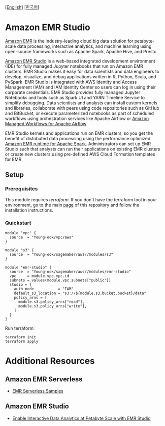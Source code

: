 [[English](README.md)] [[한국어](README.ko.md)]

# Amazon EMR Studio
[Amazon EMR](https://aws.amazon.com/emr/) is the industry-leading cloud big data solution for petabyte-scale data processing, interactive analytics, and machine learning using open-source frameworks such as Apache Spark, Apache Hive, and Presto.

[Amazon EMR Studio](https://docs.aws.amazon.com/emr/latest/ManagementGuide/emr-studio.html) is a web-based integrated development environment (IDE) for fully managed Jupyter notebooks that run on Amazon EMR clusters. EMR Studio makes it easy for data scientists and data engineers to develop, visualize, and debug applications written in R, Python, Scala, and PySpark. EMR Studio is integrated with AWS Identity and Access Management (IAM) and IAM Identity Center so users can log in using their corporate credentials. EMR Studio provides fully managed Jupyter Notebooks and tools such as Spark UI and YARN Timeline Service to simplify debugging. Data scientists and analysts can install custom kernels and libraries, collaborate with peers using code repositories such as GitHub and BitBucket, or execute parameterized notebooks as part of scheduled workflows using orchestration services like Apache Airflow or [Amazon Managed Workflows for Apache Airflow](https://aws.amazon.com/managed-workflows-for-apache-airflow/).

EMR Studio kernels and applications run on EMR clusters, so you get the benefit of distributed data processing using the performance optimized [Amazon EMR runtime for Apache Spark](https://aws.amazon.com/about-aws/whats-new/2019/11/announcing-emr-runtime-for-apache-spark/). Administrators can set up EMR Studio such that analysts can run their applications on existing EMR clusters or create new clusters using pre-defined AWS Cloud Formation templates for EMR.

## Setup
### Prerequisites
This module requires *terraform*. If you don't have the terraform tool in your environment, go to the main [page](https://github.com/Young-ook/terraform-aws-emr) of this repository and follow the installation instructions.

### Quickstart
```
module "vpc" {
  source  = "Young-ook/vpc/aws"
}

module "s3" {
  source  = "Young-ook/sagemaker/aws//modules/s3"
}

module "emr-studio" {
  source  = "Young-ook/sagemaker/aws//modules/emr-studio"
  vpc     = module.vpc.vpc.id
  subnets = values(module.vpc.subnets["public"])
  studio = {
    auth_mode           = "IAM"
    default_s3_location = "s3://${module.s3.bucket.bucket}/data"
    policy_arns = [
      module.s3.policy_arns["read"],
      module.s3.policy_arns["write"],
    ]
  }
}
```
Run terraform:
```
terraform init
terraform apply
```

# Additional Resources
## Amazon EMR Serverless
- [EMR Serverless Samples](https://github.com/aws-samples/emr-serverless-samples)
## Amazon EMR Studio
- [Enable Interactive Data Analytics at Petabyte Scale with EMR Studio](https://youtu.be/A5nkJgSqw5c)

